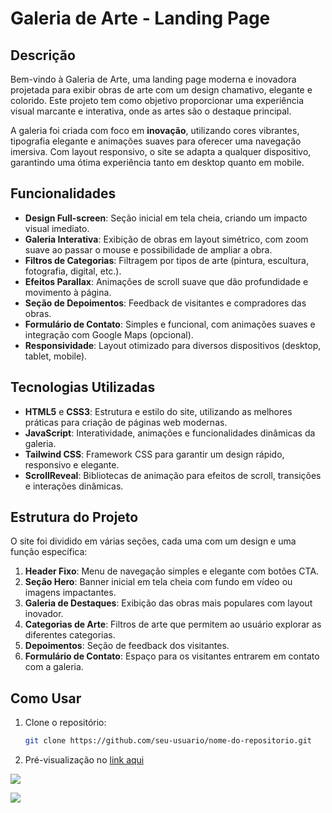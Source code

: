 # Galeria de Arte - Landing Page

## Descrição

Bem-vindo à Galeria de Arte, uma landing page moderna e inovadora projetada para exibir obras de arte com um design chamativo, elegante e colorido. Este projeto tem como objetivo proporcionar uma experiência visual marcante e interativa, onde as artes são o destaque principal.

A galeria foi criada com foco em **inovação**, utilizando cores vibrantes, tipografia elegante e animações suaves para oferecer uma navegação imersiva. Com layout responsivo, o site se adapta a qualquer dispositivo, garantindo uma ótima experiência tanto em desktop quanto em mobile.

## Funcionalidades

- **Design Full-screen**: Seção inicial em tela cheia, criando um impacto visual imediato.
- **Galeria Interativa**: Exibição de obras em layout simétrico, com zoom suave ao passar o mouse e possibilidade de ampliar a obra.
- **Filtros de Categorias**: Filtragem por tipos de arte (pintura, escultura, fotografia, digital, etc.).
- **Efeitos Parallax**: Animações de scroll suave que dão profundidade e movimento à página.
- **Seção de Depoimentos**: Feedback de visitantes e compradores das obras.
- **Formulário de Contato**: Simples e funcional, com animações suaves e integração com Google Maps (opcional).
- **Responsividade**: Layout otimizado para diversos dispositivos (desktop, tablet, mobile).

## Tecnologias Utilizadas

- **HTML5** e **CSS3**: Estrutura e estilo do site, utilizando as melhores práticas para criação de páginas web modernas.
- **JavaScript**: Interatividade, animações e funcionalidades dinâmicas da galeria.
- **Tailwind CSS**: Framework CSS para garantir um design rápido, responsivo e elegante.
- **ScrollReveal**: Bibliotecas de animação para efeitos de scroll, transições e interações dinâmicas.
  
## Estrutura do Projeto

O site foi dividido em várias seções, cada uma com um design e uma função específica:

1. **Header Fixo**: Menu de navegação simples e elegante com botões CTA.
2. **Seção Hero**: Banner inicial em tela cheia com fundo em vídeo ou imagens impactantes.
3. **Galeria de Destaques**: Exibição das obras mais populares com layout inovador.
4. **Categorias de Arte**: Filtros de arte que permitem ao usuário explorar as diferentes categorias.
5. **Depoimentos**: Seção de feedback dos visitantes.
6. **Formulário de Contato**: Espaço para os visitantes entrarem em contato com a galeria.

## Como Usar

1. Clone o repositório:
   ```bash
   git clone https://github.com/seu-usuario/nome-do-repositorio.git

2. Pré-visualização no [link aqui](https://artplex.netlify.app/)

![](https://github.com/MOISES-DARLAN/ArtPlext/blob/main/Screenshot%202024-10-12%20153823.png)


![](https://github.com/MOISES-DARLAN/ArtPlext/blob/images/Screenshot%202024-10-12%20154228.png)

